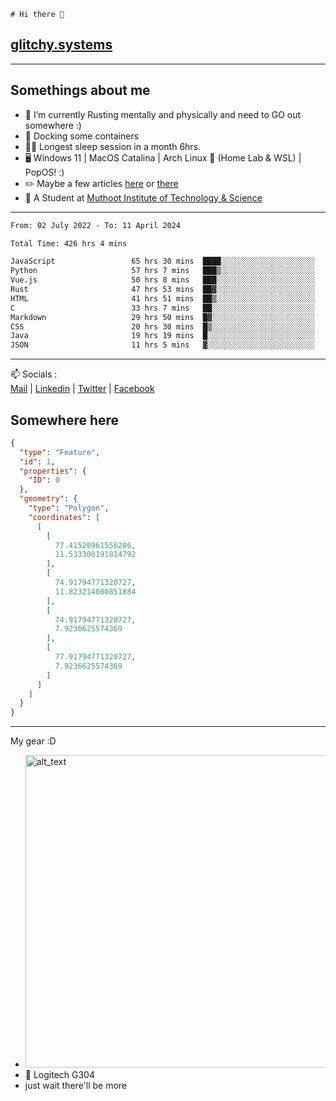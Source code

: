 ```
# Hi there 👋
```
## [glitchy.systems](https://glitchy.systems)
---

## Somethings about me



- 🌱 I’m currently Rusting mentally and physically and need to GO out somewhere :)
- 🐋 Docking some containers
- 😶‍🌫️ Longest sleep session in a month 6hrs.
- 🖥️ Windows 11 | MacOS Catalina | Arch Linux 🦩 (Home Lab & WSL) | PopOS! :)
- ✏️ Maybe a few articles [here](https://medium.com/@advaithnarayanan8) or [there](https://medium.com/@advaithnarayanan8)
- 📑 A Student at [Muthoot Institute of Technology & Science](https://mgmits.ac.in/)



---

<!--START_SECTION:waka-->

```txt
From: 02 July 2022 - To: 11 April 2024

Total Time: 426 hrs 4 mins

JavaScript                 65 hrs 30 mins  ████░░░░░░░░░░░░░░░░░░░░░   15.37 %
Python                     57 hrs 7 mins   ███▒░░░░░░░░░░░░░░░░░░░░░   13.41 %
Vue.js                     50 hrs 8 mins   ███░░░░░░░░░░░░░░░░░░░░░░   11.77 %
Rust                       47 hrs 53 mins  ██▓░░░░░░░░░░░░░░░░░░░░░░   11.24 %
HTML                       41 hrs 51 mins  ██▒░░░░░░░░░░░░░░░░░░░░░░   09.82 %
C                          33 hrs 7 mins   ██░░░░░░░░░░░░░░░░░░░░░░░   07.77 %
Markdown                   29 hrs 50 mins  █▓░░░░░░░░░░░░░░░░░░░░░░░   07.00 %
CSS                        20 hrs 30 mins  █▒░░░░░░░░░░░░░░░░░░░░░░░   04.81 %
Java                       19 hrs 19 mins  █░░░░░░░░░░░░░░░░░░░░░░░░   04.53 %
JSON                       11 hrs 5 mins   ▓░░░░░░░░░░░░░░░░░░░░░░░░   02.60 %
```

<!--END_SECTION:waka-->

---

📫 Socials :<br>
[Mail](mailto:advaithnarayanan8@gmail.com) | [Linkedin](https://www.linkedin.com/in/advaith-narayanan-a72152214/) | [Twitter](https://twitter.com/advaithnarayan) | [Facebook](https://screenmessage.com/qinq)

## Somewhere here

```geojson
{
  "type": "Feature",
  "id": 1,
  "properties": {
    "ID": 0
  },
  "geometry": {
    "type": "Polygon",
    "coordinates": [
      [
        [
          77.41528961556286,
          11.533300191814792
        ],
        [
          74.91794771320727,
          11.823214080851884
        ],
        [
          74.91794771320727,
          7.9236625574369
        ],
        [
          77.91794771320727,
          7.9236625574369
        ]
      ]
    ]
  }
}
```


--- 
My gear :D

- [<img alt="alt_text" width="500px" src="https://valid.x86.fr/cache/banner/xv24bv-6.png" />](https://valid.x86.fr/xv24bv)
- 🐁 Logitech G304
- just wait there'll be more

